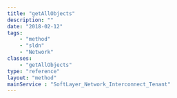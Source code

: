 ```yaml
---
title: "getAllObjects"
description: ""
date: "2018-02-12"
tags:
    - "method"
    - "sldn"
    - "Network"
classes:
    - "getAllObjects"
type: "reference"
layout: "method"
mainService : "SoftLayer_Network_Interconnect_Tenant"
---
```

